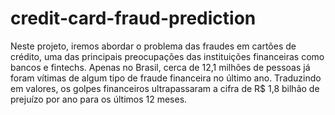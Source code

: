 # credit-card-fraud-prediction
Neste projeto, iremos abordar o problema das fraudes em cartões de crédito, uma das principais preocupações das instituições financeiras como bancos e fintechs. Apenas no Brasil, cerca de 12,1 milhões de pessoas já foram vítimas de algum tipo de fraude financeira no último ano. Traduzindo em valores, os golpes financeiros ultrapassaram a cifra de R$ 1,8 bilhão de prejuízo por ano para os últimos 12 meses.
